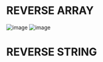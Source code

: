 # REVERSE ARRAY
![image](https://user-images.githubusercontent.com/123716596/224369595-b6cbaf7b-a280-40ea-a968-d39708757cb1.png)
![image](https://user-images.githubusercontent.com/123716596/224369326-ecd19eae-f7b8-48b7-a430-0727d5795b92.png)


# REVERSE STRING
